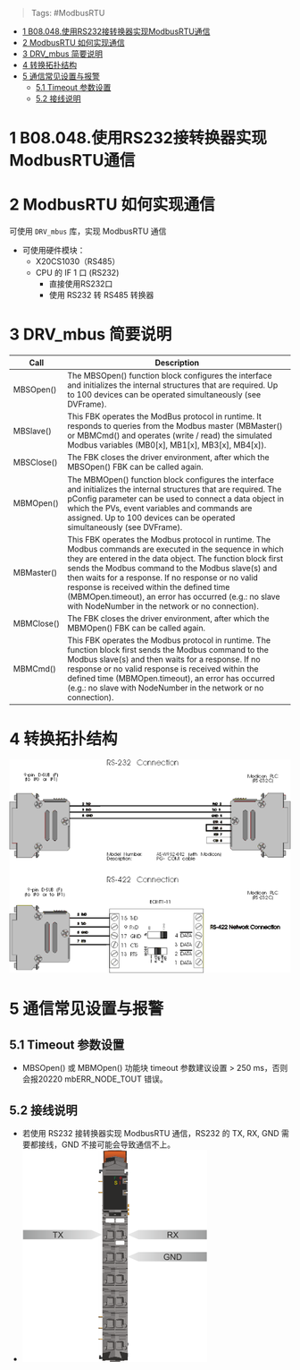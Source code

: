 > Tags: #ModbusRTU

- [1 B08.048.使用RS232接转换器实现ModbusRTU通信](#_1-b08048%E4%BD%BF%E7%94%A8rs232%E6%8E%A5%E8%BD%AC%E6%8D%A2%E5%99%A8%E5%AE%9E%E7%8E%B0modbusrtu%E9%80%9A%E4%BF%A1)
- [2 ModbusRTU 如何实现通信](#_2-modbusrtu-%E5%A6%82%E4%BD%95%E5%AE%9E%E7%8E%B0%E9%80%9A%E4%BF%A1)
- [3 DRV_mbus 简要说明](#_3-drv_mbus-%E7%AE%80%E8%A6%81%E8%AF%B4%E6%98%8E)
- [4 转换拓扑结构](#_4-%E8%BD%AC%E6%8D%A2%E6%8B%93%E6%89%91%E7%BB%93%E6%9E%84)
- [5 通信常见设置与报警](#_5-%E9%80%9A%E4%BF%A1%E5%B8%B8%E8%A7%81%E8%AE%BE%E7%BD%AE%E4%B8%8E%E6%8A%A5%E8%AD%A6)
	- [5.1 Timeout 参数设置](#_51-timeout-%E5%8F%82%E6%95%B0%E8%AE%BE%E7%BD%AE)
	- [5.2 接线说明](#_52-%E6%8E%A5%E7%BA%BF%E8%AF%B4%E6%98%8E)

# 1 B08.048.使用RS232接转换器实现ModbusRTU通信

# 2 ModbusRTU 如何实现通信

可使用 `DRV_mbus` 库，实现 ModbusRTU 通信

- 可使用硬件模块：
    - X20CS1030（RS485）
    - CPU 的 IF 1 口 (RS232)
        - 直接使用RS232口
        - 使用 RS232 转 RS485 转换器

# 3 DRV_mbus 简要说明

|Call|Description|
|---|---|
|MBSOpen()|The MBSOpen() function block configures the interface and initializes the internal structures that are required. Up to 100 devices can be operated simultaneously (see DVFrame).|
|MBSlave()|This FBK operates the ModBus protocol in runtime. It responds to queries from the Modbus master (MBMaster() or MBMCmd() and operates (write / read) the simulated Modbus variables (MB0[x], MB1[x], MB3[x], MB4[x]).|
|MBSClose()|The FBK closes the driver environment, after which the MBSOpen() FBK can be called again.|
|MBMOpen()|The MBMOpen() function block configures the interface and initializes the internal structures that are required. The pConfig parameter can be used to connect a data object in which the PVs, event variables and commands are assigned. Up to 100 devices can be operated simultaneously (see DVFrame).|
|MBMaster()|This FBK operates the Modbus protocol in runtime. The Modbus commands are executed in the sequence in which they are entered in the data object. The function block first sends the Modbus command to the Modbus slave(s) and then waits for a response. If no response or no valid response is received within the defined time (MBMOpen.timeout), an error has occurred (e.g.: no slave with NodeNumber in the network or no connection).|
|MBMClose()|The FBK closes the driver environment, after which the MBMOpen() FBK can be called again.|
|MBMCmd()|This FBK operates the Modbus protocol in runtime. The function block first sends the Modbus command to the Modbus slave(s) and then waits for a response. If no response or no valid response is received within the defined time (MBMOpen.timeout), an error has occurred (e.g.: no slave with NodeNumber in the network or no connection). |

# 4 转换拓扑结构

![](FILES/048使用RS232接转换器实现ModbusRTU通信/image-20230821125944232.png)

# 5 通信常见设置与报警

## 5.1 Timeout 参数设置

- MBSOpen() 或 MBMOpen() 功能块 timeout 参数建议设置 > 250 ms，否则会报20220 mbERR_NODE_TOUT 错误。

## 5.2 接线说明

- 若使用 RS232 接转换器实现 ModbusRTU 通信，RS232 的 TX, RX, GND 需要都接线，GND 不接可能会导致通信不上。
- ![](FILES/048使用RS232接转换器实现ModbusRTU通信/image-20230821130409378.png)
